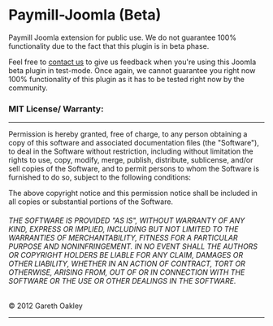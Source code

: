 Paymill-Joomla (Beta)
=====================

Paymill Joomla extension for public use. We do not guarantee 100% functionality due to the fact that this plugin is
in beta phase.

Feel free to <a href="mailto:support@paymill.com">contact us</a> to give us feedback when you're using this Joomla beta 
plugin in test-mode. Once again, we cannot guarantee you right now 100% functionality of this plugin as it has to be tested 
right now by the community.

<h3>MIT License/ Warranty:</h3>

---

Permission is hereby granted, free of charge, to any person obtaining a copy of this software and associated documentation files (the "Software"), to deal in the Software without restriction, including without limitation the rights to use, copy, modify, merge, publish, distribute, sublicense, and/or sell copies of the Software, and to permit persons to whom the Software is furnished to do so, subject to the following conditions:

The above copyright notice and this permission notice shall be included in all copies or substantial portions of the Software.

<h6>THE SOFTWARE IS PROVIDED "AS IS", WITHOUT WARRANTY OF ANY KIND, EXPRESS OR IMPLIED, INCLUDING BUT NOT LIMITED TO THE WARRANTIES OF MERCHANTABILITY, FITNESS FOR A PARTICULAR PURPOSE AND NONINFRINGEMENT. IN NO EVENT SHALL THE AUTHORS OR COPYRIGHT HOLDERS BE LIABLE FOR ANY CLAIM, DAMAGES OR OTHER LIABILITY, WHETHER IN AN ACTION OF CONTRACT, TORT OR OTHERWISE, ARISING FROM, OUT OF OR IN CONNECTION WITH THE SOFTWARE OR THE USE OR OTHER DEALINGS IN THE SOFTWARE.</h6>

&copy; 2012 Gareth Oakley

---
